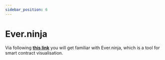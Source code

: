 ```yaml
---
sidebar_position: 6
---
```


# Ever.ninja

Via following [**this link**](https://ever.ninja/trace) you will get familiar with Ever.ninja, which is a tool for smart contract visualisation.
